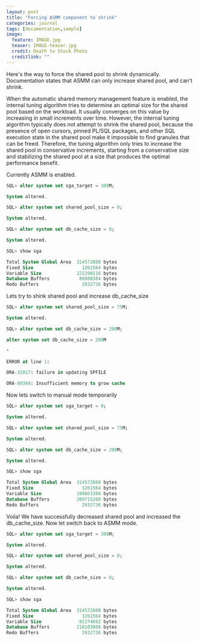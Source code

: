 ```yaml
---
layout: post
title: "Forcing ASMM component to shrink"
categories: journal
tags: [documentation,sample]
image:
  feature: IMAGE.jpg
  teaser: IMAGE-teaser.jpg
  credit: Death to Stock Photo
  creditlink: ""
---
```


Here's the way to force the shared pool to shrink dynamically. Documentation states that ASMM can only increase shared pool, and can't shrink.

When the automatic shared memory management feature is enabled, the internal
tuning algorithm tries to determine an optimal size for the shared pool
based on the workload. It usually converges on this value by increasing in
small increments over time. However, the internal tuning algorithm typically
does not attempt to shrink the shared pool, because the presence of open
cursors, pinned PL/SQL packages, and other SQL execution state in the shared
pool make it impossible to find granules that can be freed. Therefore, the
tuning algorithm only tries to increase the shared pool in conservative
increments, starting from a conservative size and stabilizing the shared
pool at a size that produces the optimal performance benefit.

Currently ASMM is enabled.

```sql
SQL> alter system set sga_target = 300M;

System altered.

SQL> alter system set shared_pool_size = 0;

System altered.

SQL> alter system set db_cache_size = 0;

System altered.

SQL> show sga

Total System Global Area  314572800 bytes
Fixed Size                  1261564 bytes
Variable Size             222298116 bytes
Database Buffers           88080384 bytes
Redo Buffers                2932736 bytes
```

Lets try to shink shared pool and increase db_cache_size

```SQL
SQL> alter system set shared_pool_size = 75M;

System altered.

SQL> alter system set db_cache_size = 200M;

alter system set db_cache_size = 200M

*

ERROR at line 1:

ORA-32017: failure in updating SPFILE

ORA-00384: Insufficient memory to grow cache
```

Now lets switch to manual mode temporarily

```sql
SQL> alter system set sga_target = 0;

System altered.

SQL> alter system set shared_pool_size = 75M;

System altered.

SQL> alter system set db_cache_size = 200M;

System altered.

SQL> show sga

Total System Global Area  314572800 bytes
Fixed Size                  1261564 bytes
Variable Size             100663300 bytes
Database Buffers          209715200 bytes
Redo Buffers                2932736 bytes
```

Voila! We have successfully decreased shared pool and increased the db_cache_size.
Now let switch back to ASMM mode.

```sql
SQL> alter system set sga_target = 300M;

System altered.

SQL> alter system set shared_pool_size = 0;

System altered.

SQL> alter system set db_cache_size = 0;

System altered.

SQL> show sga

Total System Global Area  314572800 bytes
Fixed Size                  1261564 bytes
Variable Size              92274692 bytes
Database Buffers          218103808 bytes
Redo Buffers                2932736 bytes
```
